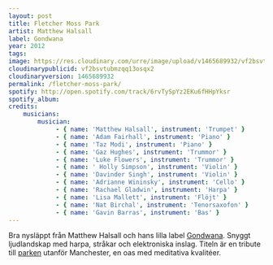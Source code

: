 ```yaml
---
layout: post
title: Fletcher Moss Park
artist: Matthew Halsall
label: Gondwana
year: 2012
tags: 
image: https://res.cloudinary.com/urre/image/upload/v1465689932/vf2bsvtubmzqq13osqx2.jpg
cloudinarypublicid: vf2bsvtubmzqq13osqx2
cloudinaryversion: 1465689932
permalink: /fletcher-moss-park/
spotify: http://open.spotify.com/track/6rvTySpYz2EKu6fHHpYksr
spotify_album: 
credits:
    musicians:
        musician:
             - { name: 'Matthew Halsall', instrument: 'Trumpet' }
             - { name: 'Adam Fairhall', instrument: 'Piano' }
             - { name: 'Taz Modi', instrument: 'Piano' }
             - { name: 'Gaz Hughes', instrument: 'Trummor' }
             - { name: 'Luke Flowers', instrument: 'Trummor' }
             - { name: ' Holly Simpson', instrument: 'Violin' }
             - { name: 'Davinder Singh', instrument: 'Violin' }
             - { name: 'Adrianne Wininsky', instrument: 'Cello' }
             - { name: 'Rachael Gladwin', instrument: 'Harpa' }
             - { name: 'Lisa Mallett', instrument: 'Flöjt' }
             - { name: 'Nat Birchal', instrument: 'Tenorsaxofon' }
             - { name: 'Gavin Barras', instrument: 'Bas' }
---
```


Bra nysläppt från Matthew Halsall och hans lilla label <a href="http://www.gondwanarecords.com/">Gondwana</a>. Snyggt ljudlandskap med harpa, stråkar och elektroniska inslag. Titeln är en tribute till <a href="http://www.visitmanchester.com/what-to-do/heritagevisitorcentre/MAN-84881_fletchermosspar">parken</a> utanför Manchester, en oas med meditativa kvalitéer.